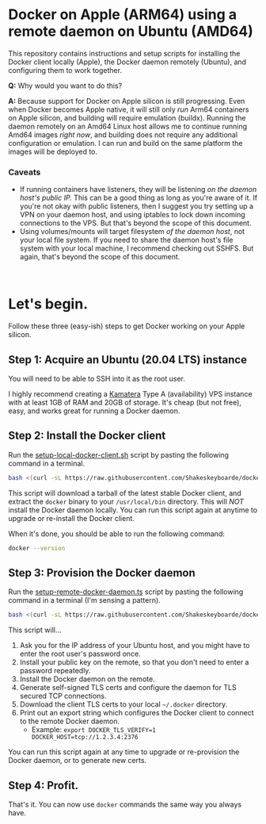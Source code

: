 # Docker on Apple (ARM64) using a remote daemon on Ubuntu (AMD64)

This repository contains instructions and setup scripts for installing the Docker client locally (Apple), the Docker daemon remotely (Ubuntu), and configuring them to work together.

**Q:** Why would you want to do this?

**A:** Because support for Docker on Apple silicon is still progressing. Even when Docker becomes Apple native, it will still only _run_ Arm64 containers on Apple silicon, and building will require emulation (buildx). Running the daemon remotely on an Amd64 Linux host allows me to continue running Amd64 images _right now_, and building does not require any additional configuration or emulation. I can run and build on the same platform the images will be deployed to.

### Caveats

- If running containers have listeners, they will be listening _on the daemon host's public IP._ This can be a good thing as long as you're aware of it. If you're not okay with public listeners, then I suggest you try setting up a VPN on your daemon host, and using iptables to lock down incoming connections to the VPS. But that's beyond the scope of this document.
- Using volumes/mounts will target filesystem _of the daemon host_, not your local file system. If you need to share the daemon host's file system with your local machine, I recommend checking out SSHFS. But again, that's beyond the scope of this document.

&nbsp;

# Let's begin.

Follow these three (easy-ish) steps to get Docker working on your Apple silicon.

## Step 1: Acquire an Ubuntu (20.04 LTS) instance

You will need to be able to SSH into it as the root user.

I highly recommend creating a [Kamatera](https://kamatera.com) Type A (availability) VPS instance with at least 1GB of RAM and 20GB of storage. It's cheap (but not free), easy, and works great for running a Docker daemon.

## Step 2: Install the Docker client

Run the [setup-local-docker-client.sh](setup-local-docker-client.sh) script by pasting the following command in a terminal.

```bash
bash <(curl -sL https://raw.githubusercontent.com/Shakeskeyboarde/docker-remote/main/setup-local-docker-client.sh)
```

This script will download a tarball of the latest stable Docker client, and extract the `docker` binary to your `/usr/local/bin` directory. This will _NOT_ install the Docker daemon locally. You can run this script again at anytime to upgrade or re-install the Docker client.

When it's done, you should be able to run the following command:

```bash
docker --version
```

## Step 3: Provision the Docker daemon

Run the [setup-remote-docker-daemon.ts](setup-remote-docker-daemon.sh) script by pasting the following command in a terminal (I'm sensing a pattern).

```bash
bash <(curl -sL https://raw.githubusercontent.com/Shakeskeyboarde/docker-remote/main/setup-remote-docker-daemon.sh)
```

This script will...

1. Ask you for the IP address of your Ubuntu host, and you might have to enter the root user's password once.
2. Install your public key on the remote, so that you don't need to enter a password repeatedly.
3. Install the Docker daemon on the remote.
4. Generate self-signed TLS certs and configure the daemon for TLS secured TCP connections.
5. Download the client TLS certs to your local `~/.docker` directory.
6. Print out an export string which configures the Docker client to connect to the remote Docker daemon.
   - Example: `export DOCKER_TLS_VERIFY=1 DOCKER_HOST=tcp://1.2.3.4:2376`

You can run this script again at any time to upgrade or re-provision the Docker daemon, or to generate new certs.

## Step 4: Profit.

That's it. You can now use `docker` commands the same way you always have.
